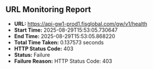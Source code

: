 ## URL Monitoring Report

- **URL:** https://api-gw1-prod1.fisglobal.com/gw/v1/health
- **Start Time:** 2025-08-29T15:53:05.730647
- **End Time:** 2025-08-29T15:53:05.868220
- **Total Time Taken:** 0.137573 seconds
- **HTTP Status Code:** 403
- **Status:** Failure
- **Failure Reason:** HTTP Status Code: 403
